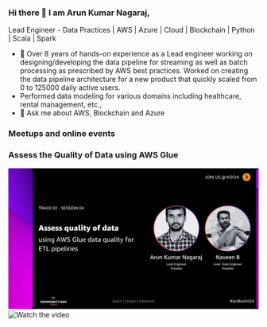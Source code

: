 ### Hi there 👋 I am Arun Kumar Nagaraj,
Lead Engineer - Data Practices | AWS | Azure | Cloud | Blockchain | Python | Scala | Spark

- 🌱 Over 8 years of hands-on experience as a Lead engineer working on designing/developing the data pipeline for streaming as well as batch processing as prescribed by AWS best practices.  Worked on creating the data pipeline architecture for a new product that quickly scaled from 0 to 125000 daily active users.
- Performed data modeling for various domains including healthcare, rental management, etc.,
- 💬 Ask me about AWS, Blockchain and Azure


### Meetups and online events
### Assess the Quality of Data using AWS Glue

![alt text](https://github.com/Aruun/Aruun/blob/main/kochi.jpeg?raw=true)
![Watch the video](https://www.youtube.com/watch?v=KYBnKW4_ESI)



<!--
**Aruun/Aruun** is a ✨ _special_ ✨ repository because its `README.md` (this file) appears on your GitHub profile.

Here are some ideas to get you started:

- 🔭 I’m currently working on ...
- 🌱 I’m currently learning ...
- 👯 I’m looking to collaborate on ...
- 🤔 I’m looking for help with ...
- 💬 Ask me about ...
- 📫 How to reach me: ...
- 😄 Pronouns: ...
- ⚡ Fun fact: ...
-->
